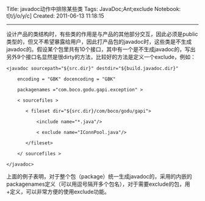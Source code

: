 Title: javadoc动作中排除某些类
Tags: JavaDoc;Ant;exclude
Notebook: t[t/j/o/y/c]
Created: 2011-06-13 11:18:15

------

设计产品的类结构时，有些类的作用是与产品的其他部分交互，因此必须是public类型的，但又不希望暴露给用户，因此打产品包的javadoc时，这些类是不生成javadoc的。假设某个包里共有10个接口，其中有一个是不生成javadoc的，写出另外9个接口名显然是很dirty的方法，比较好的方法是定义一个exclude，例如：

 

<target name="javadoc" depends="compile">

    <javadoc sourcepath="${src.dir}" destdir="${build.javadoc.dir}"

        encoding = "GBK" docencoding = "GBK"

        packagenames ="com.boco.godu.gapi.exception" >

        < sourcefiles >

           < fileset dir="${src.dir}/com/boco/godu/gapi">

               <include name="*.java"/>

               < exclude name="IConnPool.java"/>

           </fileset>

        </ sourcefiles >

    </javadoc>

</target>

 

上面的例子表明，对于整个包（package）统一生成javadoc的，采用的内嵌的packagenames定义（可以用逗号隔开多个包名），对于需要exclude的包，用<sourcefiels>+<fileset>定义，可以非常方便的使用exclude功能。